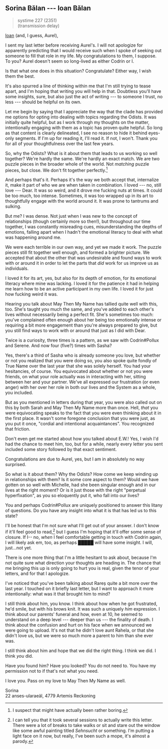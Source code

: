 ## Sorina Bălan --- Ioan Bălan

> systime 227 (2351)  
> (transmission delay)

[Ioan](Ioan) (and, I guess, Aurel),

I sent my last letter before receiving Aurel's. I will not apologize for apparently predicting that I would receive such when I spoke of seeking out someone to fill that role in my life. My congratulations to them, I suppose. To you? Aurel doesn't seem so long-lived as either Codrin or I.

Is that what one does in this situation? Congratulate? Either way, I wish them the best.

It's also spurred a line of thinking within me that I'm still trying to tease apart, and I'm hoping that writing you will help in that. Doubtless you'll have some insights, sure, but also just the act of writing --- to someone I trust, no less --- should be helpful on its own.

Let me begin by saying that I appreciate the way that the clade has provided me options for opting into dealing with topics regarding the Odists. It was initially quite helpful, but as I work through my thoughts on the matter, intentionally engaging with them as a topic has proven quite helpful. So long as that content is clearly delineated, I see no reason to hide it behind eyes-only segments. If I'm up for reading it, I'll read it. If not, I won't. Thank you for all of your thoughtfulness over the last few years.

So, why the Odists? What is it about them that leads to us working so well together? We're hardly the same. We're hardly an exact match. We are two puzzle pieces in the broader whole of the world. Not *matching* puzzle pieces, but close. We don't fit together perfectly.[^imperfect]

And perhaps that's it. Perhaps it's the way we both accept that, internalize it, make it part of who we are when taken in combination. I loved --- no, still love --- Dear. It was so weird, and it drove me fucking nuts at times. It could be too much, too intense. Sometimes, it was too wrapped up in its art to thoughtfully engage with the world around it. It was prone to tantrums and sulking.

But me? I was dense. Not just when I was new to the concept of relationships (though certainly more so then!), but throughout our time together, I was constantly misreading cues, misunderstanding the depths of emotions, falling apart when I hadn't the emotional literacy to deal with what was happening around me. 

We were each terrible in our own way, and yet we made it work. The puzzle pieces still fit together well enough, and formed a brighter picture. We accepted that about the other that was undesirable and found ways to work with or around it in order to let the parts that *did* work for us improve us as individuals. 

I loved it for its art, yes, but also for its depth of emotion, for its emotional literacy where mine was lacking. I loved it for the patience it had in helping me learn how to be an active participant in my own life. I loved it for just how fucking weird it was.

Hearing you talk about May Then My Name has tallied quite well with this, too. She's taught you much the same, and you've added to each other's lives without necessarily being a perfect fit. She's sometimes too much: you've complained often enough about her being too emotionally intense or requiring a bit more engagement than you're always prepared to give, but you still find ways to work with or around that just as I did with Dear.

Twice is a curiosity, three times is a pattern, as we saw with Codrin#Pollux and Serene. And now four (five?) times with Sasha?

Yes, there's a third of Sasha who is already someone you love, but whether or not you realized that you were doing so, you also spoke quite fondly of True Name over the last year that she was solely herself. You had your hesitancies, of course. You equivocated about whether or not you were friends, on what your role actually was in interacting with her, sitting between her and your partner. We've all expressed our frustration (or even anger) with her over her role in both our lives and the System as a whole, you included.

But as you mentioned in letters during that year, you were also called out on this by both Sarah and May Then My Name more than once. Hell, *that* you were equivocating speaks to the fact that you were even thinking about it in the first place. It wasn't some foregone conclusion that you were just, as you put it once, "cordial and intentional acquaintances". You recognized that friction.

Don't even get me started about how you talked about E.W.! Yes, I wish I'd had the chance to meet him, too, but for a while, nearly every letter you sent included some story followed by that exact sentiment.

Congratulations are due to Aurel, yes, but I am in absolutely no way surprised.

So what is it about them? Why the Odists? How come we keep winding up in relationships with them? Is it some core aspect to them? Would we have gotten on so well with Michelle, had she been singular enough and in our lives at the right moment? Or is it just those with the right "perpetual hyperfixation", as you so eloquently put it, who fall into our lives?

You and perhaps Codrin#Pollux are uniquely positioned to answer this litany of questions. Do you have any insight into what it is that has led us to this state?

I'll be honest that I'm not sure what I'll get out of your answer. I don't know if it'll feel good to read,[^tries] but I guess I'm hoping that it'll offer some sense of closure. If I-- no, *when* I feel comfortable getting in touch with Codrin again, I will likely ask em, too, as perhaps █████ will have some insight. I will, just...not yet.

There is one more thing that I'm a little hesitant to ask about, because I'm not quite sure what direction your thoughts are heading in. The chance that me bringing this up is only going to hurt you is real, given the tenor of your letters, and for that I apologize.

I've noticed that you've been talking about Rareș quite a bit more over the last year. I touched on it briefly last letter, but I want to approach it more intentionally: what was it that brought him to mind?

I still think about him, you know. I think about how when he got frustrated, he'd smile, but with his brows knit. It was such a uniquely *him* expression. I think about our parents' funeral and how, even at 10, he seemed to understand on a deep level --- deeper than us --- the finality of death. I think about the confusion and hurt on his face when we announced we were going to upload. It's not that he didn't love aunt Rahela, or that she didn't love us, but we were so much more a parent to him than she ever was.

I still think about him and hope that we did the right thing. I think we did. I think *you* did. 

Have you found him? Have you looked? You do not need to. You have my permission not to if that's not what you need.

I love you. Pass on my love to May Then My Name as well.

Sorina  
22 anses-ularaeäl, 4779 Artemis Reckoning

[^imperfect]: I suspect that might have actually been rather boring.

[^tries]: I can tell you that it took several sessions to actually write this letter. There were a lot of breaks to take walks or sit and stare out the window like some awful painting titled *Sehnsucht* or something. I'm putting a light face on it now, but really, I've been such a mope, it's almost a parody.
